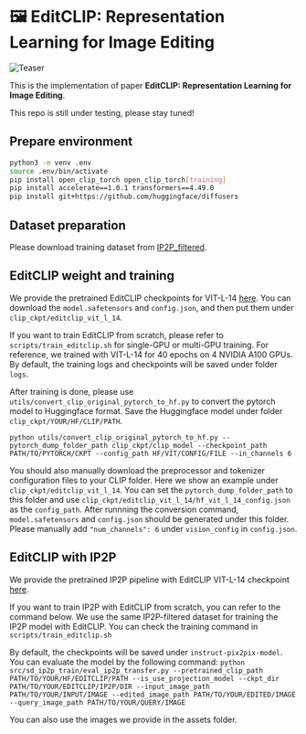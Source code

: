 # 🖼️ EditCLIP: Representation Learning for Image Editing

![Teaser](./assets/teaser_editclip.png)

This is the implementation of paper **EditCLIP: Representation Learning for Image Editing**. 

This repo is still under testing, please stay tuned!

## Prepare environment
```bash
python3 -m venv .env
source .env/bin/activate
pip install open_clip_torch open_clip_torch[training]
pip install accelerate==1.0.1 transformers==4.49.0
pip install git+https://github.com/huggingface/diffusers
```

## Dataset preparation
Please download training dataset from [IP2P_filtered](https://huggingface.co/datasets/timbrooks/instructpix2pix-clip-filtered).

## EditCLIP weight and training
We provide the pretrained EditCLIP checkpoints for VIT-L-14 [here](https://huggingface.co/QWW/EditCLIP). You can download the `model.safetensors` and `config.json`, and then put them under `clip_ckpt/editclip_vit_l_14`.

If you want to train EditCLIP from scratch, please refer to `scripts/train_editclip.sh` for single-GPU or multi-GPU training. For reference, we trained with VIT-L-14 for 40 epochs on 4 NVIDIA A100 GPUs. By default, the training logs and checkpoints will be saved under folder `logs`.

After training is done, please use `utils/convert_clip_original_pytorch_to_hf.py` to convert the pytorch model to Huggingface format. Save the Huggingface model under folder `clip_ckpt/YOUR/HF/CLIP/PATH`. 

`python utils/convert_clip_original_pytorch_to_hf.py --pytorch_dump_folder_path clip_ckpt/clip_model --checkpoint_path PATH/TO/PYTORCH/CKPT --config_path HF/VIT/CONFIG/FILE --in_channels 6` 

You should also manually download the preprocessor and tokenizer configuration files to your CLIP folder. Here we show an example under `clip_ckpt/editclip_vit_l_14`. You can set the `pytorch_dump_folder_path` to this folder and use `clip_ckpt/editclip_vit_l_14/hf_vit_l_14_config.json` as the `config_path`. After runnning the conversion command, `model.safetensors` and `config.json` should be generated under this folder. Please manually add `"num_channels": 6` under `vision_config` in `config.json`.

## EditCLIP with IP2P
We provide the pretrained IP2P pipeline with EditCLIP VIT-L-14 checkpoint [here](https://huggingface.co/QWW/EditCLIP-IP2P). 

If you want to train IP2P with EditCLIP from scratch, you can refer to the command below. We use the same IP2P-filtered dataset for training the IP2P model with EditCLIP. You can check the training command in `scripts/train_editclip.sh`

By default, the checkpoints will be saved under `instruct-pix2pix-model`. You can evaluate the model by the following command:
`python src/sd_ip2p_train/eval_ip2p_transfer.py --pretrained_clip_path PATH/TO/YOUR/HF/EDITCLIP/PATH --is_use_projection_model --ckpt_dir PATH/TO/YOUR/EDITCLIP/IP2P/DIR --input_image_path PATH/TO/YOUR/INPUT/IMAGE --edited_image_path PATH/TO/YOUR/EDITED/IMAGE --query_image_path PATH/TO/YOUR/QUERY/IMAGE`

You can also use the images we provide in the assets folder. 
